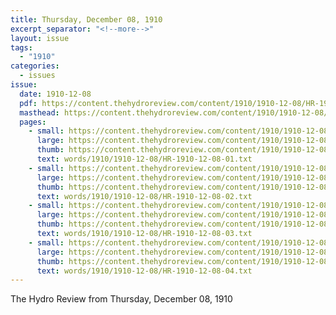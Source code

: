 ```yaml
---
title: Thursday, December 08, 1910
excerpt_separator: "<!--more-->"
layout: issue
tags:
  - "1910"
categories:
  - issues
issue:
  date: 1910-12-08
  pdf: https://content.thehydroreview.com/content/1910/1910-12-08/HR-1910-12-08.pdf
  masthead: https://content.thehydroreview.com/content/1910/1910-12-08/masthead/HR-1910-12-08.jpg
  pages:
    - small: https://content.thehydroreview.com/content/1910/1910-12-08/small/HR-1910-12-08-01.jpg
      large: https://content.thehydroreview.com/content/1910/1910-12-08/large/HR-1910-12-08-01.jpg
      thumb: https://content.thehydroreview.com/content/1910/1910-12-08/thumbnails/HR-1910-12-08-01.jpg
      text: words/1910/1910-12-08/HR-1910-12-08-01.txt
    - small: https://content.thehydroreview.com/content/1910/1910-12-08/small/HR-1910-12-08-02.jpg
      large: https://content.thehydroreview.com/content/1910/1910-12-08/large/HR-1910-12-08-02.jpg
      thumb: https://content.thehydroreview.com/content/1910/1910-12-08/thumbnails/HR-1910-12-08-02.jpg
      text: words/1910/1910-12-08/HR-1910-12-08-02.txt
    - small: https://content.thehydroreview.com/content/1910/1910-12-08/small/HR-1910-12-08-03.jpg
      large: https://content.thehydroreview.com/content/1910/1910-12-08/large/HR-1910-12-08-03.jpg
      thumb: https://content.thehydroreview.com/content/1910/1910-12-08/thumbnails/HR-1910-12-08-03.jpg
      text: words/1910/1910-12-08/HR-1910-12-08-03.txt
    - small: https://content.thehydroreview.com/content/1910/1910-12-08/small/HR-1910-12-08-04.jpg
      large: https://content.thehydroreview.com/content/1910/1910-12-08/large/HR-1910-12-08-04.jpg
      thumb: https://content.thehydroreview.com/content/1910/1910-12-08/thumbnails/HR-1910-12-08-04.jpg
      text: words/1910/1910-12-08/HR-1910-12-08-04.txt
---
```


The Hydro Review from Thursday, December 08, 1910

<!--more-->

